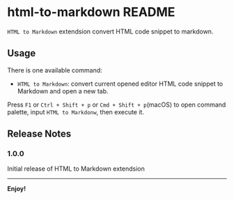# html-to-markdown README

`HTML to Markdown` extendsion convert HTML code snippet to markdown.

## Usage
There is one available command:
* `HTML to Markdown`: convert current opened editor HTML code snippet to Markdown and open a new tab.

Press `F1` or `Ctrl + Shift + p` or `Cmd + Shift + p`(macOS) to open command palette, input `HTML to Markdonw`, then execute it.

## Release Notes

### 1.0.0

Initial release of HTML to Markdown extendsion

-----------------------------------------------------------------------------------------------------------

**Enjoy!**
